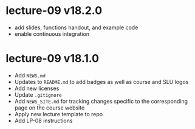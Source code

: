 # lecture-09 v18.2.0

* add slides, functions handout, and example code
* enable continuous integration

# lecture-09 v18.1.0

* Add `NEWS.md`
* Updates to `README.md` to add badges as well as course and SLU logos
* Add new licenses
* Update `.gitignore`
* Add `NEWS_SITE.md` for tracking changes specific to the corresponding page on the course website
* Apply new lecture template to repo
* Add LP-08 instructions
